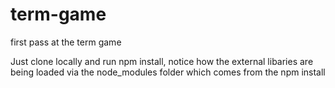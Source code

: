 # term-game
first pass at the term game

Just clone locally and run npm install, notice how the external 
libaries are being loaded via the node_modules folder which comes from the npm install
